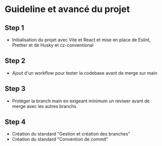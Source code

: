 # Guideline et avancé du projet

## Step 1

- Initialisation du projet avec Vite et React et mise en place de Eslint, Prettier et de Husky et cz-conventional

## Step 2

- Ajout d'un workflow pour tester la codebase avant de merge sur main

## Step 3

- Protéger la branch main en exigeant minimum un reviwer avant de merge avec les autres branchs

## Step 4

- Création du standard "Gestion et création des branches"
- Création du standard "Convention de commit"
